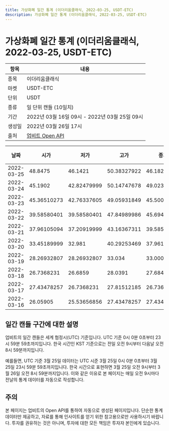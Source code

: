 ```yaml
---
title: 가상화폐 일간 통계 (이더리움클래식, 2022-03-25, USDT-ETC)
description: 가상화폐 일간 통계 (이더리움클래식, 2022-03-25, USDT-ETC)
---
```



가상화폐 일간 통계 (이더리움클래식, 2022-03-25, USDT-ETC)
===

|항목|내용|
|--|--|
|종목|이더리움클래식|
|마켓|USDT-ETC|
|단위|USDT|
|종류|일 단위 캔들 (10일치)|
|기간|2022년 03월 16일 09시 - 2022년 03월 25일 09시|
|생성일|2022년 03월 26일 17시|
|출처|[업비트 Open API](https://docs.upbit.com)|


|날짜|시가|저가|고가|종가|비고|
|--|--|--|--|--|--|
|2022-03-25|48.8475|46.1421|50.38327922|46.18218|    |
|2022-03-24|45.1902|42.82479999|50.14747678|49.02365|    |
|2022-03-23|45.36510273|42.76337605|49.05931849|45.50082|    |
|2022-03-22|39.58580401|39.58580401|47.84989986|45.69440985|    |
|2022-03-21|37.96105094|37.20919999|43.16367311|39.58580403|    |
|2022-03-20|33.45189999|32.981|40.29253469|37.96105094|    |
|2022-03-19|28.26932807|28.26932807|33.034|33.000966|    |
|2022-03-18|26.7368231|26.6859|28.0391|27.68402937|    |
|2022-03-17|27.43478257|26.7368231|27.81512185|26.7368231|    |
|2022-03-16|26.05905|25.53656856|27.43478257|27.43478257|    |


일간 캔들 구간에 대한 설명
---


업비트의 일간 캔들은 세계 협정시(UTC) 기준입니다. 
UTC 기준 0시 0분 0초부터 23시 59분 59초까지입니다. 
한국 시간인 KST 기준으로는 전일 오전 9시부터 다음날 오전 8시 59분까지입니다. 


예를들면, UTC 기준 3월 25일 데이터는 UTC 시준 3월 25일 0시 0분 0초부터 3월 25일 23시 59분 59초까지입니다. 
한국 시간으로 표현하면 3월 25일 오전 9시부터 3월 26일 오전 8시 59분까지입니다. 
이와 같은 이유로 본 페이지는 매일 오전 9시마다 전날의 통계 데이터를 자동으로 작성합니다. 


주의
---


본 페이지는 업비트의 Open API를 통하여 자동으로 생성된 페이지입니다. 
단순한 통계 데이터만 제공하고, 자료를 통해 인사이트를 얻기 위한 참고용으로만 사용하시기 바랍니다. 
투자를 권유하는 것은 아니며, 투자에 대한 모든 책임은 투자자 본인에게 있습니다. 
